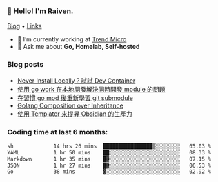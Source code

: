 <!-- ![Codewars](https://www.codewars.com/users/omegaatt36/badges/small) -->
### 👋 Hello! I'm Raiven.
[Blog](https://www.omegaatt.com) • [Links](https://link.omegaatt.com)

- 🔭 I’m currently working at [Trend Micro](https://www.trendmicro.com)
- 💬 Ask me about **Go, Homelab, Self-hosted**

### Blog posts
<!-- BLOG-POST-LIST:START -->
- [Never Install Locally？試試 Dev Container](https://www.omegaatt.com/blogs/develop/2025/dev_container/)
- [使用 go work 在本地開發解決同時開發 module 的問題](https://www.omegaatt.com/blogs/develop/2025/go_module_and_go_work/)
- [在習慣 go mod 後重新學習 git submodule](https://www.omegaatt.com/blogs/develop/2025/git_submodule_turorial/)
- [Golang Composition over Inheritance](https://www.omegaatt.com/blogs/develop/2025/golang_composition_over_inheritance/)
- [使用 Templater 來提昇 Obsidian 的生產力](https://www.omegaatt.com/blogs/develop/2025/use_obsidian_templater_to_get_more_productivity/)
<!-- BLOG-POST-LIST:END -->

### Coding time at last 6 months:
<!--START_SECTION:waka-->

```txt
sh             14 hrs 26 mins  ████████████████▒░░░░░░░░   65.03 %
YAML           1 hr 50 mins    ██░░░░░░░░░░░░░░░░░░░░░░░   08.33 %
Markdown       1 hr 35 mins    █▓░░░░░░░░░░░░░░░░░░░░░░░   07.15 %
JSON           1 hr 27 mins    █▓░░░░░░░░░░░░░░░░░░░░░░░   06.53 %
Go             38 mins         ▓░░░░░░░░░░░░░░░░░░░░░░░░   02.92 %
```

<!--END_SECTION:waka-->
